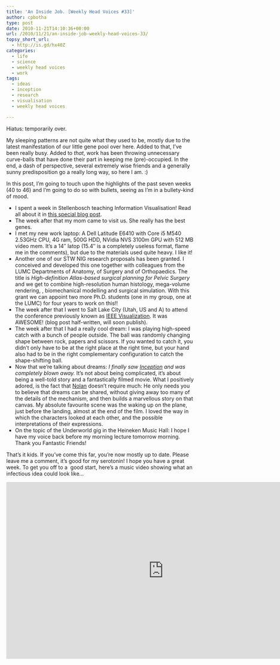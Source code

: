 ```yaml
---
title: 'An Inside Job. [Weekly Head Voices #33]'
author: cpbotha
type: post
date: 2010-11-21T14:10:36+00:00
url: /2010/11/21/an-inside-job-weekly-head-voices-33/
topsy_short_url:
  - http://is.gd/hx40Z
categories:
  - life
  - science
  - weekly head voices
  - work
tags:
  - ideas
  - inception
  - research
  - visualisation
  - weekly head voices

---
```

Hiatus: temporarily over.

My sleeping patterns are not quite what they used to be, mostly due to the latest manifestation of our little gene pool over here. Added to that, I&#8217;ve been really busy. Added to _that_, work has been throwing unnecessary curve-balls that have done their part in keeping me (pre)-occupied. In the end, a dash of perspective, several extremely wise friends and a generally sunny predisposition go a really long way, so here I am. :)

In this post, I&#8217;m going to touch upon the highlights of the past seven weeks (40 to 46) and I&#8217;m going to do so with bullets, seeing as I&#8217;m in a bullety-kind of mood.

  * I spent a week in Stellenbosch teaching Information Visualisation! Read all about it in [this special blog post][1].
  * The week after that my mom came to visit us. She really has the best genes.
  * I met my new work laptop: A Dell Latitude E6410 with Core i5 M540 2.53GHz CPU, 4G ram, 500G HDD, NVidia NVS 3100m GPU with 512 MB video mem. It&#8217;s a 14&#8243; latop (15.4&#8243; is a completely useless format, flame me in the comments), but due to the materials used quite heavy. I like it!
  * Another one of our STW NIG research proposals has been granted. I conceived and developed this one together with colleagues from the LUMC Departments of Anatomy, of Surgery and of Orthopaedics. The title is _High-definition Atlas-based surgical planning for Pelvic Surgery_ and we get to combine high-resolution human histology, mega-volume rendering, , biomechanical modelling and surgical simulation. With this grant we can appoint two more Ph.D. students (one in my group, one at the LUMC) for four years to work on this!!
  * The week after that I went to Salt Lake City (Utah, US and A) to attend the conference previously known as [IEEE Visualization][2]. It was AWESOME! (blog post half-written, will soon publish).
  * The week after that I had a really cool dream: I was playing high-speed catch with a bunch of people outside. The ball was randomly changing shape between rock, papers and scissors. If you wanted to catch it, you didn&#8217;t only have to be at the right place at the right time, but your hand also had to be in the right complementary configuration to catch the shape-shifting ball.
  * Now that we&#8217;re talking about dreams: _I finally saw [Inception][3] and was completely blown away._ It&#8217;s not about being complicated, it&#8217;s about being a well-told story and a fantastically filmed movie. What I positively adored, is the fact that [Nolan][4] doesn&#8217;t require much: He only needs you to believe that dreams can be shared, without giving away too many of the details of the mechanism, and then builds a marvellous story on that canvas. My absolute favourite scene was the waking up on the plane, just before the landing, almost at the end of the film. I loved the way in which the characters looked at each other, and the possible interpretations of their expressions.
  * On the topic of the Underworld gig in the Heineken Music Hall: I hope I have my voice back before my morning lecture tomorrow morning. Thank you Fantastic Friends!

That&#8217;s it kids. If you&#8217;ve come this far, you&#8217;re now mostly up to date. Please leave me a comment, it&#8217;s good for my serotonin! I hope you have a great week. To get you off to a  good start, here&#8217;s a music video showing what an infectious idea could look like&#8230;

<div class="jetpack-video-wrapper">
  <div class="embed-vimeo" style="text-align: center;">
    <iframe src="https://player.vimeo.com/video/15391189" width="840" height="473" frameborder="0" webkitallowfullscreen mozallowfullscreen allowfullscreen></iframe>
  </div>
</div>

&nbsp;

&nbsp;

 [1]: /2010/11/21/teaching-infovis-in-stellenbosch/ "stbvis2010 blog post"
 [2]: http://vis.computer.org/VisWeek2010/ "IEEE VisWeek 2010 website"
 [3]: http://www.imdb.com/title/tt1375666/ "IMDB page for Inception"
 [4]: http://en.wikipedia.org/wiki/Christopher_Nolan "Wikipedia page about Christopher Nolan"
